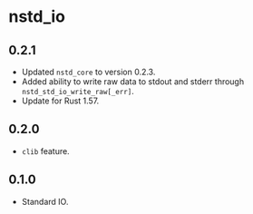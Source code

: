 # nstd_io
## 0.2.1
- Updated `nstd_core` to version 0.2.3.
- Added ability to write raw data to stdout and stderr through `nstd_std_io_write_raw[_err]`.
- Update for Rust 1.57.
## 0.2.0
- `clib` feature.
## 0.1.0
- Standard IO.
